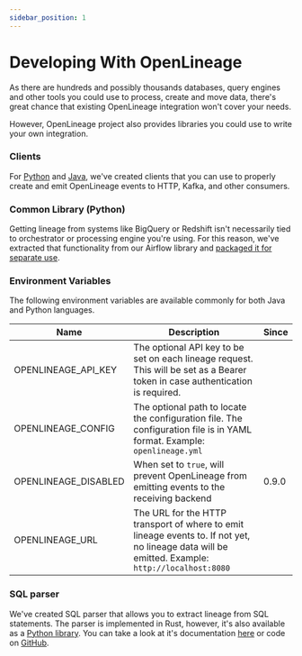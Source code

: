 ```yaml
---
sidebar_position: 1
---
```


# Developing With OpenLineage

As there are hundreds and possibly thousands databases, query engines and other tools you could use to process, create and move data, there's great chance that existing OpenLineage integration won't cover your needs.

However, OpenLineage project also provides libraries you could use to write your own integration. 

### Clients

For [Python](../../client/python.md) and [Java](../../client/java.md), we've created clients that you can use to properly create and emit OpenLineage events to HTTP, Kafka, and other consumers.

### Common Library (Python)

Getting lineage from systems like BigQuery or Redshift isn't necessarily tied to orchestrator or processing engine you're using. For this reason, we've extracted
that functionality from our Airflow library and [packaged it for separate use](https://pypi.org/project/openlineage-integration-common/). 

### Environment Variables

The following environment variables are available commonly for both Java and Python languages.

|Name|Description|Since|
|---|---|---|
|OPENLINEAGE_API_KEY|The optional API key to be set on each lineage request. This will be set as a Bearer token in case authentication is required.||
|OPENLINEAGE_CONFIG|The optional path to locate the configuration file. The configuration file is in YAML format. Example: `openlineage.yml`||
|OPENLINEAGE_DISABLED|When set to `true`, will prevent OpenLineage from emitting events to the receiving backend|0.9.0|
|OPENLINEAGE_URL|The URL for the HTTP transport of where to emit lineage events to. If not yet, no lineage data will be emitted. Example: `http://localhost:8080`||

### SQL parser

We've created SQL parser that allows you to extract lineage from SQL statements. The parser is implemented in Rust, however, it's also available as a [Python library](https://pypi.org/project/openlineage-sql/).
You can take a look at it's documentation [here](../sql) or code on [GitHub](https://github.com/OpenLineage/OpenLineage/tree/main/integration/sql).
